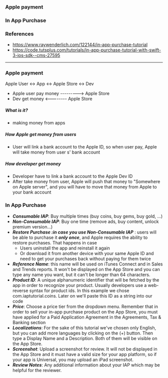 ### Apple payment
### In App Purchase
### References
  - https://www.raywenderlich.com/122144/in-app-purchase-tutorial
  - https://code.tutsplus.com/tutorials/in-app-purchase-tutorial-with-swift-3-ios-sdk--cms-27595

-------------------------------------
### Apple payment

Apple User <-> App <-> Apple Store <-> Dev

- Apple user pay money ---------> Apple Store
- Dev get money <-------- Apple Store


##### What is it?
  - making money from apps

##### How Apple get money from users
  - User will link a bank account to the Apple ID, so when user pay, Apple will take money from user s' bank account
  
##### How developer get money
  - Developer have to link a bank account to the Apple Dev ID
  - After take money from user, Apple will push that money to "Somewhere on Apple server", and you will have to move that money from Apple to your bank account

### In App Purchase
  - ***Consumable IAP***: Buy multiple times (buy coins, buy gems, buy gold, ...)
  - ***Non-Consumable IAP***: Buy one time (remove ads, buy content, unlock premium version...)
  - ***Restore Purchase :in case you use Non-Consumable IAP*** : users will be able to purchase it ***only once***, and Apple requires the ability to restore purchases. That happens in case 
    - Users uninstall the app and reinstall it again
    - Or download it from another device with your same Apple ID and need to get your purchases back without paying for them twice
  - ***Reference Name***: this name will be used on iTunes Connect and in Sales and Trends reports. It won't be displayed on the App Store and you can type any name you want, but it can't be longer than 64 characters.
  - ***Product ID***: A unique alphanumeric identifier that will be fetched by the app in order to recognize your product. Usually developers use a web-reverse syntax for product ids. In this example we chose com.iaptutorial.coins. Later on we'll paste this ID as a string into our code
  - ***Price***: Choose a price tier from the dropdown menu. Remember that in order to sell your in-app purchase product on the App Store, you must have applied for a Paid Application Agreement in the Agreements, Tax & Banking section
  - ***Localizations***: For the sake of this tutorial we've chosen only English, but you can add more languages by clicking on the (+) button. Then type a Display Name and a Description. Both of them will be visible on the App Store.
  - ***Screenshot***: Upload a screenshot for review. It will not be displayed in the App Store and it must have a valid size for your app platform, so if your app is Universal, you may upload an iPad screenshot.
  - ***Review Notes***: Any additional information about your IAP which may be helpful for the reviewer.

